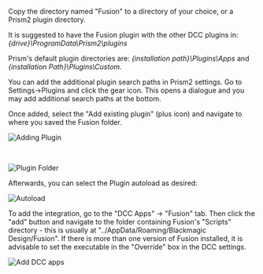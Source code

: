 
Copy the directory named "Fusion" to a directory of your choice, or a Prism2 plugin directory.

It is suggested to have the Fusion plugin with the other DCC plugins in: *{drive}\ProgramData\Prism2\plugins*

Prism's default plugin directories are: *{installation path}\Plugins\Apps* and *{installation Path}\Plugins\Custom*.

You can add the additional plugin search paths in Prism2 settings.  Go to Settings->Plugins and click the gear icon.  This opens a dialogue and you may add additional search paths at the bottom.

Once added, select the "Add existing plugin" (plus icon) and navigate to where you saved the Fusion folder.

![Adding Plugin](https://github.com/user-attachments/assets/59a083a6-88e0-439e-a228-51112e509b76)

<br/>

![Plugin Folder](https://github.com/user-attachments/assets/3858e04c-60e1-454c-91b1-7ba945d3d005)


Afterwards, you can select the Plugin autoload as desired:

![Autoload](https://github.com/user-attachments/assets/f254c8e9-9ff9-40ca-95f7-4a2fdb20946a)

To add the integration, go to the "DCC Apps" -> "Fusion" tab.  Then click the "add" button and navigate to the folder containing Fusion's "Scripts" directory - this is usually at "../AppData/Roaming/Blackmagic Design/Fusion".  If there is more than one version of Fusion installed, it is advisable to set the executable in the "Override" box in the DCC settings.

![Add DCC apps](https://github.com/user-attachments/assets/8d4d16ac-38d9-4849-ba8d-d9be7a077fca)
